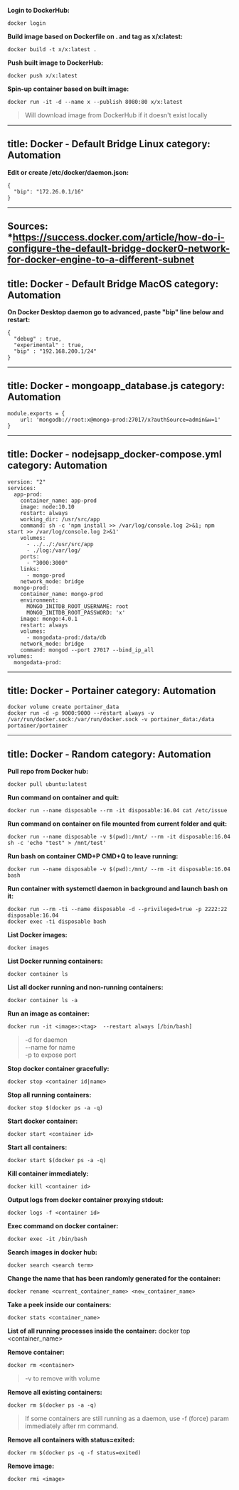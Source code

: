 **Login to DockerHub:**
```
docker login
```

**Build image based on Dockerfile on . and tag as x/x:latest:**
```
docker build -t x/x:latest .
```

**Push built image to DockerHub:**
```
docker push x/x:latest
```

**Spin-up container based on built image:**
```
docker run -it -d --name x --publish 8080:80 x/x:latest
```
>Will download image from DockerHub if it doesn't exist locally
---
title: Docker - Default Bridge Linux
category: Automation
---

**Edit or create /etc/docker/daemon.json:**
```
{
  "bip": "172.26.0.1/16"
}
```

***
**Sources:**
*https://success.docker.com/article/how-do-i-configure-the-default-bridge-docker0-network-for-docker-engine-to-a-different-subnet
---
title: Docker - Default Bridge MacOS
category: Automation
---

**On Docker Desktop daemon go to advanced, paste "bip" line below and restart:**
```
{
  "debug" : true,
  "experimental" : true,
  "bip" : "192.168.200.1/24"
}
```
---
title: Docker - mongoapp_database.js
category: Automation
---

```
module.exports = {
    url: 'mongodb://root:x@mongo-prod:27017/x?authSource=admin&w=1'
}
```
---
title: Docker - nodejsapp_docker-compose.yml
category: Automation
---

```
version: "2"
services:
  app-prod:
    container_name: app-prod
    image: node:10.10
    restart: always
    working_dir: /usr/src/app
    command: sh -c 'npm install >> /var/log/console.log 2>&1; npm start >> /var/log/console.log 2>&1'
    volumes:
      - ../../:/usr/src/app
      - ./log:/var/log/
    ports:
      - "3000:3000"
    links:
      - mongo-prod
    network_mode: bridge
  mongo-prod:
    container_name: mongo-prod
    environment:
      MONGO_INITDB_ROOT_USERNAME: root
      MONGO_INITDB_ROOT_PASSWORD: 'x'
    image: mongo:4.0.1
    restart: always
    volumes:
      - mongodata-prod:/data/db
    network_mode: bridge
    command: mongod --port 27017 --bind_ip_all
volumes:
  mongodata-prod:
```
---
title: Docker - Portainer
category: Automation
---

```
docker volume create portainer_data
docker run -d -p 9000:9000 --restart always -v /var/run/docker.sock:/var/run/docker.sock -v portainer_data:/data portainer/portainer
```
---
title: Docker - Random
category: Automation
---

**Pull repo from Docker hub:**
```
docker pull ubuntu:latest
```

**Run command on container and quit:**
```
docker run --name disposable --rm -it disposable:16.04 cat /etc/issue
```

**Run command on container on file mounted from current folder and quit:**
```
docker run --name disposable -v $(pwd):/mnt/ --rm -it disposable:16.04 sh -c 'echo "test" > /mnt/test'
```

**Run bash on container CMD+P CMD+Q to leave running:**
```
docker run --name disposable -v $(pwd):/mnt/ --rm -it disposable:16.04 bash
```

**Run container with systemctl daemon in background and launch bash on it:**
```
docker run --rm -ti --name disposable -d --privileged=true -p 2222:22 disposable:16.04
docker exec -ti disposable bash
```

**List Docker images:**
```
docker images
```

**List Docker running containers:**
```
docker container ls
```

**List all docker running and non-running containers:**
```
docker container ls -a
```

**Run an image as container:**
```
docker run -it <image>:<tag>  --restart always [/bin/bash]
```
> -d for daemon  
> --name for name  
> -p to expose port  

**Stop docker container gracefully:**
```
docker stop <container id|name>
```

**Stop all running containers:**
```
docker stop $(docker ps -a -q)
```

**Start docker container:**
```
docker start <container id>
```

**Start all containers:**
```
docker start $(docker ps -a -q)
```

**Kill container immediately:**
```
docker kill <container id>
```

**Output logs from docker container proxying stdout:**
```
docker logs -f <container id>
```

**Exec command on docker container:**
```
docker exec -it /bin/bash
```

**Search images in docker hub:**
```
docker search <search term>
```

**Change the name that has been randomly generated for the container:**
```
docker rename <current_container_name> <new_container_name>
```

**Take a peek inside our containers:**
```
docker stats <container_name>
```

**List of all running processes inside the container:**
docker top <container_name>

**Remove container:**
```
docker rm <container>
```
>-v to remove with volume

**Remove all existing containers:**
```
docker rm $(docker ps -a -q)
```
>If some containers are still running as a daemon, use -f (force) param immediately after rm command.

**Remove all containers with status=exited:**
```
docker rm $(docker ps -q -f status=exited)
```

**Remove image:**
```
docker rmi <image>
```
